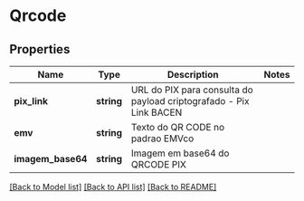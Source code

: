 # Qrcode

## Properties
Name | Type | Description | Notes
------------ | ------------- | ------------- | -------------
**pix_link** | **string** | URL do PIX para consulta do payload criptografado - Pix Link BACEN | 
**emv** | **string** | Texto do QR CODE no padrao EMVco | 
**imagem_base64** | **string** | Imagem em base64 do QRCODE PIX | 

[[Back to Model list]](../../README.md#documentation-for-models) [[Back to API list]](../../README.md#documentation-for-api-endpoints) [[Back to README]](../../README.md)

